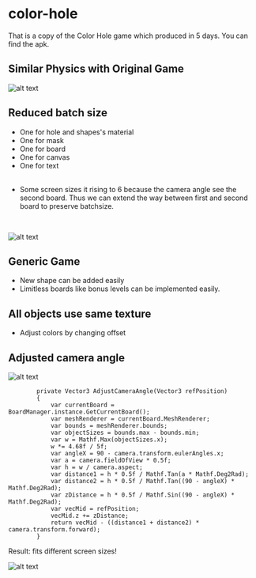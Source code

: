 # color-hole
That is a copy of the Color Hole game which produced in 5 days.
You can find the apk.
## Similar Physics with Original Game
![alt text](https://im6.ezgif.com/tmp/ezgif-6-6f514a46bc39.gif)
## Reduced batch size
- One for hole and shapes's material
- One for mask
- One for board
- One for canvas
- One for text <br/><br/>
* Some screen sizes it rising to 6 because the camera angle see the second board. Thus we can extend the way between first and second board to preserve batchsize.
<br/>

![alt text](https://i.ibb.co/rMFmFz1/dynamicbatch.png)
## Generic Game
* New shape can be added easily
* Limitless boards like bonus levels can be implemented easily.
## All objects use same texture
* Adjust colors by changing offset
## Adjusted camera angle
![alt text](https://i.ibb.co/5BrtkWy/camera-angle-exp.png)
```
        private Vector3 AdjustCameraAngle(Vector3 refPosition)
        {
            var currentBoard = BoardManager.instance.GetCurrentBoard();
            var meshRenderer = currentBoard.MeshRenderer;
            var bounds = meshRenderer.bounds;
            var objectSizes = bounds.max - bounds.min;
            var w = Mathf.Max(objectSizes.x);
            w *= 4.68f / 5f;
            var angleX = 90 - camera.transform.eulerAngles.x;
            var a = camera.fieldOfView * 0.5f;
            var h = w / camera.aspect;
            var distance1 = h * 0.5f / Mathf.Tan(a * Mathf.Deg2Rad);
            var distance2 = h * 0.5f / Mathf.Tan((90 - angleX) * Mathf.Deg2Rad);
            var zDistance = h * 0.5f / Mathf.Sin((90 - angleX) * Mathf.Deg2Rad);
            var vecMid = refPosition;
            vecMid.z += zDistance;
            return vecMid - ((distance1 + distance2) * camera.transform.forward);
        }
```
Result: fits different screen sizes!
     
![alt text](https://i.ibb.co/8PsqrDr/camera-angle-result.png)
